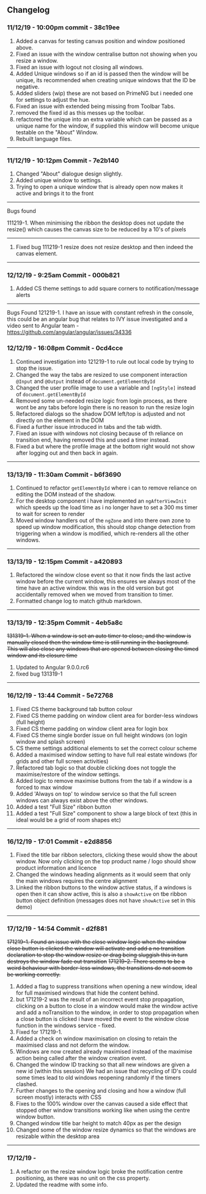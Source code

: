## Changelog

### 11/12/19 - 10:00pm commit - 38c19ee

1. Added a canvas for testing canvas position and window positioned above.
2. Fixed an issue with the window centralise button not showing when you resize a window.
3. Fixed an issue with logout not closing all windows.
4. Added Unique windows so if an id is passed then the window will be unique, its recommended when creating unique windows that the ID be negative.
5. Added sliders (wip) these are not based on PrimeNG but i needed one for settings to adjust the hue.
6. Fixed an issue with extended being missing from Toolbar Tabs.
7. removed the fixed id as this messes up the toolbar.
8. refactored the unique into an extra variable which can be passed as a unique name for the window, if supplied this window will become unique testable on the "About" Window.
9. Rebuilt language files.

---
### 11/12/19 - 10:12pm Commit - 7e2b140

1. Changed "About" dialogue design slightly.
2. Added unique window to settings.
3. Trying to open a unique window that is already open now makes it active and brings it to the front

---
Bugs found 

111219-1. When minimising the ribbon the desktop does not update the resize() which causes the canvas size to be reduced by a 10's of pixels

---
1. Fixed bug 111219-1 resize does not resize desktop and then indeed the canvas element.
---
### 12/12/19 - 9:25am Commit - 000b821

1. Added CS theme settings to add square corners to notification/message alerts

---
Bugs Found
121219-1. I have an issue with constant refresh in the console, this could be an angular bug that relates to IVY issue investigated and a video sent to Angular team - https://github.com/angular/angular/issues/34336

### 12/12/19 - 16:08pm Commit - 0cd4cce

1. Continued investigation into 121219-1 to rule out local code by trying to stop the issue.
2. Changed the way the tabs are resized to use component interaction `@Input` and `@Output` instead of `document.getElementById`
3. Changed the user profile image to use a variable and `[ngStyle]` instead of `document.getElementById`
4. Removed some un-needed resize logic from login process, as there wont be any tabs before login there is no reason to run the resize login
5. Refactored dialogs so the shadow DOM left/top is adjusted and not directly on the element in the DOM
6. Fixed a further issue introduced in tabs and the tab width.
7. Fixed an issue with windows not closing because of th reliance on transition end, having removed this and used a timer instead.
8. Fixed a but where the profile image at the bottom right would not show after logging out and then back in again.
---
### 13/13/19 - 11:30am Commit - b6f3690

1. Continued to refactor `getElementById` where i can to remove reliance on editing the DOM instead of the shadow.
2. For the desktop component i have implemented an `ngAfterViewInit` which speeds up the load time as i no longer have to set a 300 ms timer to wait for screen to render
3. Moved window handlers out of the `ngZone` and into there own zone to speed up window modification, this should stop change detection from triggering when a window is modified, which re-renders all the other windows.
---
### 13/13/19 - 12:15pm Commit - a420893

1. Refactored the window close event so that it now finds the last active window before the current window, this ensures we always most of the time have an active window. this was in the old version but got accidentally removed when we moved from transition to timer.
2. Formatted change log to match github markdown.
---
### 13/13/19 - 12:35pm Commit - 4eb5a8c

~~131319-1. When a window is set an auto timer to close, and the window is manually closed then the window time is still running in the background. This will also close any windows that are opened between closing the timed window and its closure time~~

1. Updated to Angular 9.0.0.rc6
2. fixed bug 131319-1
---
### 16/12/19 - 13:44 Commit - 5e72768

1. Fixed CS theme background tab button colour
2. Fixed CS theme padding on window client area for border-less windows (full height)
3. Fixed CS theme padding on window client area for login box
4. Fixed CS theme single border issue on full height windows (on login window and splash screen)
5. CS theme settings additional elements to set the correct colour scheme
6. Added a maximised window setting to have full real estate windows (for grids and other full screen activities)
7. Refactored tab logic so that double clicking does not toggle the maximise/restore of the window settings.
8. Added logic to remove maximise buttons from the tab if a window is a forced to max window
9. Added 'Always on top' to window service so that the full screen windows can always exist above the other windows.
10. Added a test "Full Size" ribbon button
11. Added a test "Full Size" component to show a large block of text (this in ideal would be a grid of room shapes etc)
---
### 16/12/19 - 17:01 Commit - e2d8856

1. Fixed the title bar ribbon selectors, clicking these would show the about window. Now only clicking on the top product name / logo should show product information and licence
2. Changed the windows heading alignments as it would seem that only the main windows requires the centre alignment
3. Linked the ribbon buttons to the window active status, if a windows is open then it can show active, this is also a `showActive` on tbe ribbon button object definition (messages does not have `showActive` set in this demo)
---
### 17/12/19 - 14:54 Commit - d2f881

~~171219-1. Found an issue with the close window logic when the window close button is clicked the window will activate and add a no transition declaration to stop the window resize or drag being sluggish this in turn destroys the window fade out transition~~
~~171219-2. There seems to be a weird behaviour with border-less windows, the transitions do not seem to be working correctly.~~

1. Added a flag to suppress transitions when opening a new window, ideal for full maximised windows that hide the content behind.
2. but 171219-2 was the result of an incorrect event stop propagation, clicking on a button to close in a window would make the window active and add a noTransition to the window, in order to stop propagation when a close button is clicked i have moved the event to the window close function in the windows service - fixed.
3. Fixed for 171219-1.
4. Added a check on window maximisation on closing to retain the maximised class and not deform the window.
5. Windows are now created already maximised instead of the maximise action being called after the window creation event.
6. Changed the window ID tracking so that all new windows are given a new id (within this session) We had an issue that recycling of ID's could some times lead to old windows reopening randomly if the timers clashed.
7. Further changes to the opening and closing and how a window (full screen mostly) interacts with CSS
8. Fixes to the 100% window over the canvas caused a side effect that stopped other window transitions working like when using the centre window button.
9. Changed window title bar height to match 40px as per the design
10. Changed some of the window resize dynamics so that the windows are resizable within the desktop area
---
### 17/12/19 - 

1. A refactor on the resize window logic broke the notification centre positioning, as there was no unit on the css property.
2. Updated the readme with some info.

